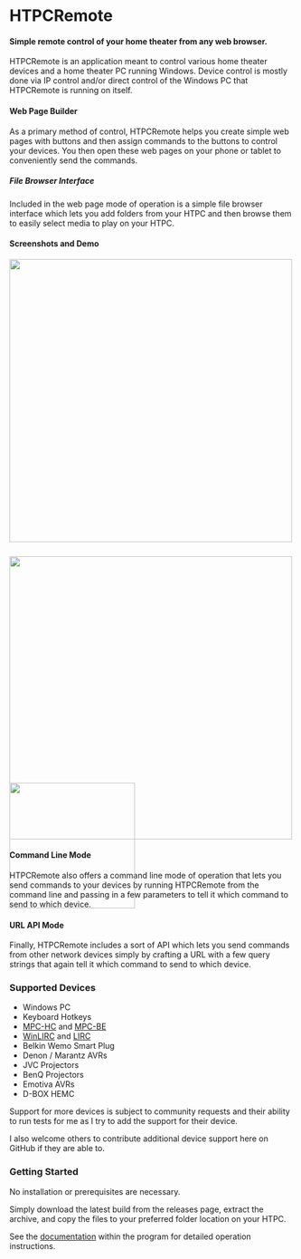 # HTPCRemote
#### Simple remote control of your home theater from any web browser.

HTPCRemote is an application meant to control various home theater devices and a home theater PC running Windows. Device control is mostly done via IP control and/or direct control of the Windows PC that HTPCRemote is  running on itself.

#### Web Page Builder

As a primary method of control, HTPCRemote helps you create simple web pages with buttons and then assign commands to the buttons to control your devices.  You then open these web pages on your phone or tablet to conveniently send the commands.

##### File Browser Interface

Included in the web page mode of operation is a simple file browser interface which lets you add folders from your HTPC and then browse them to easily select media to play on your HTPC.

#### Screenshots and Demo
<img src="https://user-images.githubusercontent.com/1866075/80928490-6217d400-8d6a-11ea-9d13-19f90fbe70ee.png" width="500px" style="padding-bottom: 25px;"/>
<br/>
<img src="https://user-images.githubusercontent.com/1866075/80928492-6fcd5980-8d6a-11ea-86aa-8f5d3bb3e619.png" width="500px" style="padding-right: 50px;" />
<img src="https://user-images.githubusercontent.com/1866075/80928497-78be2b00-8d6a-11ea-919a-03c93deb7be7.gif" width="222px" style="position: absolute; margin-top: -100px;" />

#### Command Line Mode

HTPCRemote also offers a command line mode of operation that lets you send commands to your devices by running HTPCRemote from the command line and passing in a few parameters to tell it which command to send to which device.

#### URL API Mode

Finally, HTPCRemote includes a sort of API which lets you send commands from other network devices simply by crafting a URL with a few query strings that again tell it which command to send to which device.

### Supported Devices

* Windows PC
* Keyboard Hotkeys
* [MPC-HC](https://github.com/clsid2/mpc-hc) and [MPC-BE](https://sourceforge.net/projects/mpcbe/)
* [WinLIRC](http://winlirc.sourceforge.net/) and [LIRC](https://www.lirc.org/)
* Belkin Wemo Smart Plug
* Denon / Marantz AVRs
* JVC Projectors
* BenQ Projectors
* Emotiva AVRs
* D-BOX HEMC

Support for more devices is subject to community requests and their ability to run tests for me as I try to add the support for their device.

I also welcome others to contribute additional device support here on GitHub if they are able to.

### Getting Started

No installation or prerequisites are necessary.

Simply download the latest build from the releases page, extract the archive, and copy the files to your preferred folder location on your HTPC.

See the [documentation](https://raw.githack.com/nicko88/HTPCRemote/master/HTPCRemote/Util/html/doc.html) within the program for detailed operation instructions.